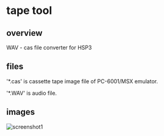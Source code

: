 # tape tool

## overview

WAV - cas file converter  for HSP3

## files

'*.cas' is cassette tape image file of PC-6001/MSX emulator.

'*.WAV' is audio file.

## images

![screenshot1](https://user-images.githubusercontent.com/5597377/131594427-37f0ac36-eaf7-4844-851c-95a6f4f865f8.png)

